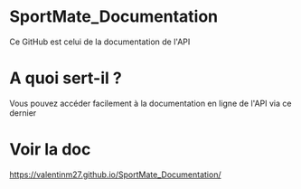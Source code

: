 # SportMate_Documentation
Ce GitHub est celui de la documentation de l'API
# A quoi sert-il ?
Vous pouvez accéder facilement à la documentation en ligne de l'API via ce dernier 
# Voir la doc
https://valentinm27.github.io/SportMate_Documentation/
